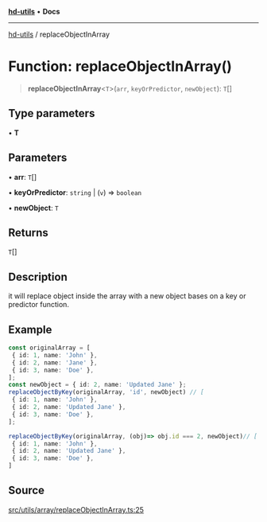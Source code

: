 [**hd-utils**](../README.md) • **Docs**

***

[hd-utils](../globals.md) / replaceObjectInArray

# Function: replaceObjectInArray()

> **replaceObjectInArray**\<`T`\>(`arr`, `keyOrPredictor`, `newObject`): `T`[]

## Type parameters

• **T**

## Parameters

• **arr**: `T`[]

• **keyOrPredictor**: `string` \| (`v`) => `boolean`

• **newObject**: `T`

## Returns

`T`[]

## Description

it will replace object inside the array with a new object bases on a key or predictor function.

## Example

```ts
const originalArray = [
 { id: 1, name: 'John' },
 { id: 2, name: 'Jane' },
 { id: 3, name: 'Doe' },
];
const newObject = { id: 2, name: 'Updated Jane' };
replaceObjectByKey(originalArray, 'id', newObject) // [
 { id: 1, name: 'John' },
 { id: 2, name: 'Updated Jane' },
 { id: 3, name: 'Doe' },
];

replaceObjectByKey(originalArray, (obj)=> obj.id === 2, newObject)// [
 { id: 1, name: 'John' },
 { id: 2, name: 'Updated Jane' },
 { id: 3, name: 'Doe' },
]
```

## Source

[src/utils/array/replaceObjectInArray.ts:25](https://github.com/AhmadHddad/h-utils/blob/f7bb9ae71f981ffef49079271b9540862594b7e6/src/utils/array/replaceObjectInArray.ts#L25)
